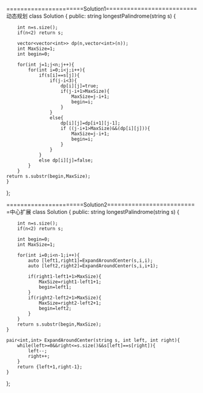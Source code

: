 ======================Solution1==========================动态规划
class Solution {
public:
    string longestPalindrome(string s) {

        int n=s.size();
        if(n<2) return s;

        vector<vector<int>> dp(n,vector<int>(n));
        int MaxSize=1;
        int begin=0;

        for(int j=1;j<n;j++){
            for(int i=0;i<j;i++){
                if(s[i]==s[j]){
                    if(j-i<3){
                        dp[i][j]=true;
                        if(j-i+1>MaxSize){
                            MaxSize=j-i+1;
                            begin=i;
                        }
                    }
                    else{
                        dp[i][j]=dp[i+1][j-1];
                        if ((j-i+1>MaxSize)&&(dp[i][j])){
                            MaxSize=j-i+1;
                            begin=i;
                        }
                    }
                }
                else dp[i][j]=false;
            }
        }
    return s.substr(begin,MaxSize);
    }
};

======================Solution2==========================中心扩展
class Solution {
public:
    string longestPalindrome(string s) {

        int n=s.size();
        if(n<2) return s;

        int begin=0;
        int MaxSize=1;

        for(int i=0;i<n-1;i++){
            auto [left1,right1]=ExpandAroundCenter(s,i,i);
            auto [left2,right2]=ExpandAroundCenter(s,i,i+1);

            if(right1-left1+1>MaxSize){
                MaxSize=right1-left1+1;
                begin=left1;
            } 
            if(right2-left2+1>MaxSize){
                MaxSize=right2-left2+1;
                begin=left2;
            } 
        }
        return s.substr(begin,MaxSize);
    }

    pair<int,int> ExpandAroundCenter(string s, int left, int right){
        while(left>=0&&right<=s.size()&&s[left]==s[right]){
            left--;
            right++;
        }
        return {left+1,right-1};
    }
};